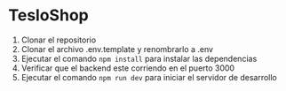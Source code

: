 # TesloShop

1. Clonar el repositorio
2. Clonar el archivo .env.template y
   renombrarlo a .env
3. Ejecutar el comando `npm install` para
   instalar las dependencias
4. Verificar que el backend este corriendo en
   el puerto 3000
5. Ejecutar el comando `npm run dev` para
   iniciar el servidor de desarrollo
